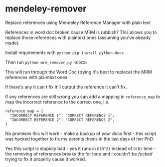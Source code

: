 # mendeley-remover
Replace references using Mendeley Reference Manager with plain text

References in word doc broken cause MRM is rubbish? This allows you to replace those references with plaintext ones (assuming you've already made).

Install requirements with `python pip install python-docx`

Then run `python mrm_remover.py <DOCX>`

This will run through the Word Doc (trying it's best to replace) the MRM references with plaintext ones.

If there's any it can't fix it'll output the reference it can't fix.

If any references are still wrong you can add a mapping in `reference_map` to map the incorrect reference to the correct one, i.e.

```
reference_map = {
  "INCORRECT REFERENCE 1": "CORRECT REFERENCE 1",
  "INCORRECT REFERENCE 2": "CORRECT REFERENCE 2",
}
```

No promises this will work - make a backup of your docx first - this script was hacked together to fix my parents thesis in the last days of her PhD.

Yes this script is stupidly bad - yes it runs in `O(N^2)` instead of `O(N)` time - the removing of references breaks the for loop and I couldn't be _fucked_ trying to fix it properly cause it worked.
